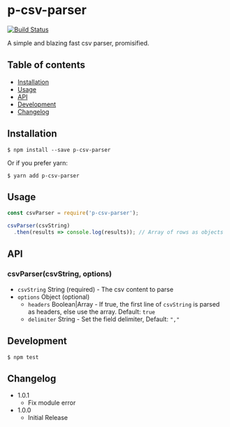 # p-csv-parser

[![Build Status](https://travis-ci.org/sydev/p-csv-parser.svg?branch=master)](https://travis-ci.org/sydev/p-csv-parser)

A simple and blazing fast csv parser, promisified.

## Table of contents
- [Installation](#installation)
- [Usage](#usage)
- [API](#api)
- [Development](#development)
- [Changelog](#changelog)


## Installation

```
$ npm install --save p-csv-parser
```

Or if you prefer yarn:

```
$ yarn add p-csv-parser
```

## Usage

```JavaScript
const csvParser = require('p-csv-parser');

csvParser(csvString)
  .then(results => console.log(results)); // Array of rows as objects

```

## API

### csvParser(csvString, options)

- ```csvString``` String (required) - The csv content to parse
- ```options``` Object (optional)
  - ```headers``` Boolean|Array - If true, the first line of ```csvString``` is parsed as headers, else use the array. Default: ```true```
  - ```delimiter``` String - Set the field delimiter, Default: ```","```


## Development

```
$ npm test
```

## Changelog

- 1.0.1
  - Fix module error
- 1.0.0
  - Initial Release
